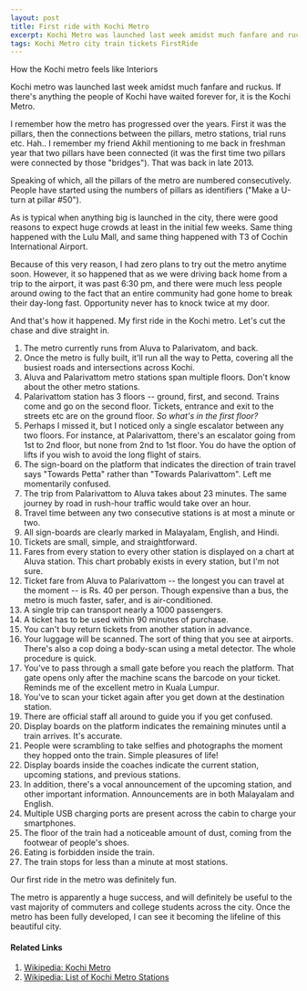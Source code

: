 ```yaml
---
layout: post
title: First ride with Kochi Metro
excerpt: Kochi Metro was launched last week amidst much fanfare and ruckus. Here's how my first ride went.
tags: Kochi Metro city train tickets FirstRide
---
```


How the Kochi metro feels like
Interiors

Kochi metro was launched last week amidst much fanfare and ruckus. If there's anything the people of Kochi have waited forever for, it is the Kochi Metro.

I remember how the metro has progressed over the years. First it was the pillars, then the connections between the pillars, metro stations, trial runs etc. Hah.. I remember my friend Akhil mentioning to me back in freshman year that two pillars have been connected (it was the first time two pillars were connected by those "bridges"). That was back in late 2013.

Speaking of which, all the pillars of the metro are numbered consecutively. People have started using the numbers of pillars as identifiers ("Make a U-turn at pillar #50").

As is typical when anything big is launched in the city, there were good reasons to expect huge crowds at least in the initial few weeks. Same thing happened with the Lulu Mall, and same thing happened with T3 of Cochin International Airport.

Because of this very reason, I had zero plans to try out the metro anytime soon. However, it so happened that as we were driving back home from a trip to the airport, it was past 6:30 pm, and there were much less people around owing to the fact that an entire community had gone home to break their day-long fast. Opportunity never has to knock twice at my door.

And that's how it happened. My first ride in the Kochi metro. Let's cut the chase and dive straight in.

1. The metro currently runs from Aluva to Palarivatom, and back.
2. Once the metro is fully built, it'll run all the way to Petta, covering all the busiest roads and intersections across Kochi.
3. Aluva and Palarivattom metro stations span multiple floors. Don't know about the other metro stations.
4. Palarivattom station has 3 floors -- ground, first, and second. Trains come and go on the second floor. Tickets, entrance and exit to the streets etc are on the ground floor. *So what's in the first floor?*
5. Perhaps I missed it, but I noticed only a single escalator between any two floors. For instance, at Palarivattom, there's an escalator going from 1st to 2nd floor, but none from 2nd to 1st floor. You do have the option of lifts if you wish to avoid the long flight of stairs.
6. The sign-board on the platform that indicates the direction of train travel says "Towards Petta" rather than "Towards Palarivattom". Left me momentarily confused.
7. The trip from Palarivattom to Aluva takes about 23 minutes. The same journey by road in rush-hour traffic would take over an hour.
8. Travel time between any two consecutive stations is at most a minute or two.
9. All sign-boards are clearly marked in Malayalam, English, and Hindi.
10. Tickets are small, simple, and straightforward.
11. Fares from every station to every other station is displayed on a chart at Aluva station. This chart probably exists in every station, but I'm not sure.
12. Ticket fare from Aluva to Palarivattom -- the longest you can travel at the moment -- is Rs. 40 per person. Though expensive than a bus, the metro is much faster, safer, and is air-conditioned.
13. A single trip can transport nearly a 1000 passengers.
14. A ticket has to be used within 90 minutes of purchase.
15. You can't buy return tickets from another station in advance.
16. Your luggage will be scanned. The sort of thing that you see at airports. There's also a cop doing a body-scan using a metal detector. The whole procedure is quick.
17. You've to pass through a small gate before you reach the platform. That gate opens only after the machine scans the barcode on your ticket. Reminds me of the excellent metro in Kuala Lumpur.
18. You've to scan your ticket again after you get down at the destination station.
19. There are official staff all around to guide you if you get confused.
20. Display boards on the platform indicates the remaining minutes until a train arrives. It's accurate.
21. People were scrambling to take selfies and photographs the moment they hopped onto the train. Simple pleasures of life!
22. Display boards inside the coaches indicate the current station, upcoming stations, and previous stations.
23. In addition, there's a vocal announcement of the upcoming station, and other important information. Announcements are in both Malayalam and English.
24. Multiple USB charging ports are present across the cabin to charge your smartphones.
25. The floor of the train had a noticeable amount of dust, coming from the footwear of people's shoes.
26. Eating is forbidden inside the train.
27. The train stops for less than a minute at most stations.

Our first ride in the metro was definitely fun.

The metro is apparently a huge success, and will definitely be useful to the vast majority of commuters and college students across the city. Once the metro has been fully developed, I can see it becoming the lifeline of this beautiful city.

#### Related Links

1. [Wikipedia: Kochi Metro](https://en.wikipedia.org/wiki/Kochi_Metro)
2. [Wikipedia: List of Kochi Metro Stations](https://en.wikipedia.org/wiki/List_of_Kochi_Metro_stations)
